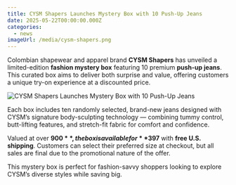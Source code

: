 ```yaml
---
title: CYSM Shapers Launches Mystery Box with 10 Push-Up Jeans
date: 2025-05-22T00:00:00.000Z
categories:
  - news
imageUrl: /media/cysm-shapers.png
---
```


Colombian shapewear and apparel brand **CYSM Shapers** has unveiled a limited-edition **fashion mystery box** featuring 10 premium **push-up jeans**. This curated box aims to deliver both surprise and value, offering customers a unique try-on experience at a discounted price.

![CYSM Shapers Launches Mystery Box with 10 Push-Up Jeans](media/cysm-shapers.png)

Each box includes ten randomly selected, brand-new jeans designed with CYSM’s signature body-sculpting technology — combining tummy control, butt-lifting features, and stretch-fit fabric for comfort and confidence.

Valued at over **$900**, the box is available for **$397** with **free U.S. shipping**. Customers can select their preferred size at checkout, but all sales are final due to the promotional nature of the offer.

This mystery box is perfect for fashion-savvy shoppers looking to explore CYSM’s diverse styles while saving big.
